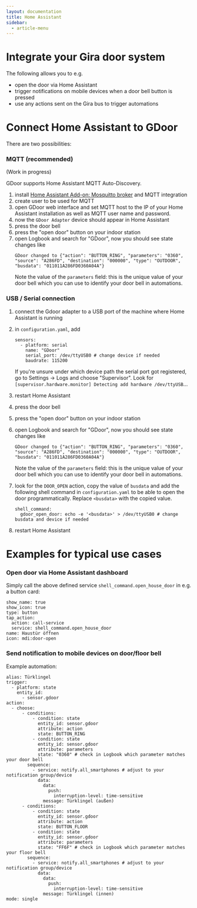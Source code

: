 ```yaml
---
layout: documentation
title: Home Assistant
sidebar:
  - article-menu
---
```


# Integrate your Gira door system

The following allows you to e.g.
- open the door via Home Assistant
- trigger notifications on mobile devices when a door bell button is pressed
- use any actions sent on the Gira bus to trigger automations

# Connect Home Assistant to GDoor

There are two possibilities:

### MQTT (recommended)

(Work in progress)

GDoor supports Home Assistant MQTT Auto-Discovery.

1. install [Home Assistant Add-on: Mosquitto broker](https://github.com/home-assistant/addons/blob/master/mosquitto/DOCS.md) and MQTT integration
2. create user to be used for MQTT
3. open GDoor web interface and set MQTT host to the IP of your Home Assistant installation as well as MQTT user name and password.
4. now the `GDoor Adapter` device should appear in Home Assistant
5. press the door bell
6. press the "open door" button on your indoor station
7. open Logbook and search for "GDoor", now you should see state changes like
   ```
   GDoor changed to {"action": "BUTTON_RING", "parameters": "0360", "source": "A286FD", "destination": "000000", "type": "OUTDOOR", "busdata": "011011A286FD0360A04A"}
   ```
   Note the value of the `parameters` field: this is the unique value of your door bell which you can use to identify your door bell in automations.



### USB / Serial connection

1. connect the Gdoor adapter to a USB port of the machine where Home Assistant is running
2. in `configuration.yaml`, add

    ```
    sensors:
      - platform: serial
        name: "GDoor"
        serial_port: /dev/ttyUSB0 # change device if needed
        baudrate: 115200
    ```
   If you're unsure under which device path the serial port got registered, go to Settings -> Logs and choose "Supervisor". Look for `[supervisor.hardware.monitor] Detecting add hardware /dev/ttyUSB`...
3. restart Home Assistant
4. press the door bell
5. press the "open door" button on your indoor station
6. open Logbook and search for "GDoor", now you should see state changes like
   ```
   GDoor changed to {"action": "BUTTON_RING", "parameters": "0360", "source": "A286FD", "destination": "000000", "type": "OUTDOOR", "busdata": "011011A286FD0360A04A"}
   ```
   Note the value of the `parameters` field: this is the unique value of your door bell which you can use to identify your door bell in automations.
7. look for the `DOOR_OPEN` action, copy the value of `busdata` and add the following shell command in `configuration.yaml` to be able to open the door programmatically. Replace `<busdata>` with the copied value.
    ```
    shell_command:
      gdoor_open_door: echo -e '<busdata>' > /dev/ttyUSB0 # change busdata and device if needed
    ```
8. restart Home Assistant



# Examples for typical use cases

### Open door via Home Assistant dashboard

Simply call the above defined service `shell_command.open_house_door` in e.g. a button card:

```
show_name: true
show_icon: true
type: button
tap_action:
  action: call-service
  service: shell_command.open_house_door
name: Haustür öffnen
icon: mdi:door-open
```

### Send notification to mobile devices on door/floor bell

Example automation:

```
alias: Türklingel
trigger:
  - platform: state
    entity_id:
      - sensor.gdoor
action:
  - choose:
      - conditions:
          - condition: state
            entity_id: sensor.gdoor
            attribute: action
            state: BUTTON_RING
          - condition: state
            entity_id: sensor.gdoor
            attribute: parameters
            state: "0360" # check in Logbook which parameter matches your door bell
        sequence:
          - service: notify.all_smartphones # adjust to your notification group/device
            data:
              data:
                push:
                  interruption-level: time-sensitive
              message: Türklingel (außen)
      - conditions:
          - condition: state
            entity_id: sensor.gdoor
            attribute: action
            state: BUTTON_FLOOR
          - condition: state
            entity_id: sensor.gdoor
            attribute: parameters
            state: "FF6F" # check in Logbook which parameter matches your floor bell
        sequence:
          - service: notify.all_smartphones # adjust to your notification group/device
            data:
              data:
                push:
                  interruption-level: time-sensitive
              message: Türklingel (innen)
mode: single
```